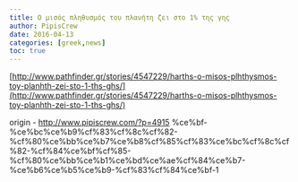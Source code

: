 ```yaml
---
title: Ο μισός πληθυσμός του πλανήτη ζει στο 1% της γης
author: PipisCrew
date: 2016-04-13
categories: [greek,news]
toc: true
---
```


[http://www.pathfinder.gr/stories/4547229/harths-o-misos-plhthysmos-toy-planhth-zei-sto-1-ths-ghs/](http://www.pathfinder.gr/stories/4547229/harths-o-misos-plhthysmos-toy-planhth-zei-sto-1-ths-ghs/)

origin - http://www.pipiscrew.com/?p=4915 %ce%bf-%ce%bc%ce%b9%cf%83%cf%8c%cf%82-%cf%80%ce%bb%ce%b7%ce%b8%cf%85%cf%83%ce%bc%cf%8c%cf%82-%cf%84%ce%bf%cf%85-%cf%80%ce%bb%ce%b1%ce%bd%ce%ae%cf%84%ce%b7-%ce%b6%ce%b5%ce%b9-%cf%83%cf%84%ce%bf-1